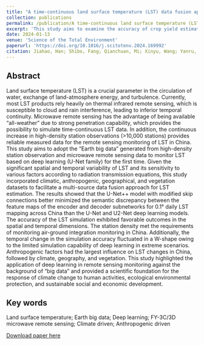 ```yaml
---
title: "A time-continuous land surface temperature (LST) data fusion approach based on deep learning with microwave remote sensing and high-density ground truth observations"
collection: publications
permalink: /publication/A time-continuous land surface temperature (LST) data fusion approach based on deep learning with microwave remote sensing and high-density ground truth observations
excerpt: 'This study aims to examine the accuracy of crop yield estimation through the joint assimilation of leaf area index (LAI) and soil moisture (SM) and to examine the scale effect between remotely sensed data and crop model simulations.'
date: 2024-01-13
venue: 'Science of the Total Environment'
paperurl: 'https://doi.org/10.1016/j.scitotenv.2024.169992'
citation: Jiahao, Han; Shibo, Fang; Qianchuan, Mi; Xinyu, Wang; Yanru, Yu; Wen, Zhuo; Xiaofeng, Peng. A time-continuous land surface temperature (LST) data fusion approach based on deep learning with microwave remote sensing and high-density ground truth observations. Science of The Total Environment, 2024, 914, 169992.
---
```


## Abstract
Land surface temperature (LST) is a crucial parameter in the circulation of water, exchange of land-atmosphere energy, and turbulence. Currently, most LST products rely heavily on thermal infrared remote sensing, which is susceptible to cloud and rain interference, leading to inferior temporal continuity. Microwave remote sensing has the advantage of being available “all-weather” due to strong penetration capability, which provides the possibility to simulate time-continuous LST data. In addition, the continuous increase in high-density station observations (>10,000 stations) provides reliable measured data for the remote sensing monitoring of LST in China. This study aims to adopt the “Earth big data” generated from high-density station observation and microwave remote sensing data to monitor LST based on deep learning (U-Net family) for the first time. Given the significant spatial and temporal variability of LST and its sensitivity to various factors according to radiation transmission equations, this study incorporated climatic, anthropogenic, geographical, and vegetation datasets to facilitate a multi-source data fusion approach for LST estimation. The results showed that the U-Net++ model with modified skip connections better minimized the semantic discrepancy between the feature maps of the encoder and decoder subnetworks for 0.1° daily LST mapping across China than the U-Net and U2-Net deep learning models. The accuracy of the LST simulation exhibited favorable outcomes in the spatial and temporal dimensions. The station density met the requirements of monitoring air-ground integration monitoring in China. Additionally, the temporal change in the simulation accuracy fluctuated in a W-shape owing to the limited simulation capability of deep learning in extreme scenarios. Anthropogenic factors had the largest influence on LST changes in China, followed by climate, geography, and vegetation. This study highlighted the application of deep learning in remote sensing monitoring against the background of “big data” and provided a scientific foundation for the response of climate change to human activities, ecological environmental protection, and sustainable social and economic development.

## Key words
Land surface temperature; Earth big data; Deep learning; FY-3C/3D microwave remote sensing; Climate driven; Anthropogenic driven

[Download paper here](https://wenzhuo727.github.io/wen/files/STE2024.pdf)



